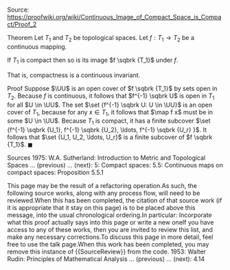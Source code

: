 # 

Source: https://proofwiki.org/wiki/Continuous_Image_of_Compact_Space_is_Compact/Proof_2

Theorem
Let $T_1$ and $T_2$ be topological spaces.
Let $f: T_1 \to T_2$ be a continuous mapping.

If $T_1$ is compact then so is its image $f \sqbrk {T_1}$ under $f$.

That is, compactness is a continuous invariant.


Proof
Suppose $\UU$ is an open cover of $f \sqbrk {T_1}$ by sets open in $T_2$.
Because $f$ is continuous, it follows that $f^{-1} \sqbrk U$ is open in $T_1$ for all $U \in \UU$.
The set $\set {f^{-1} \sqbrk U: U \in \UU}$ is an open cover of $T_1$, because for any $x \in T_1$, it follows that $\map f x$ must be in some $U \in \UU$.
Because $T_1$ is compact, it has a finite subcover $\set {f^{-1} \sqbrk {U_1}, f^{-1} \sqbrk {U_2}, \ldots, f^{-1} \sqbrk {U_r} }$.
It follows that $\set {U_1, U_2, \ldots, U_r}$ is a finite subcover of $f \sqbrk {T_1}$.
$\blacksquare$


Sources
1975: W.A. Sutherland: Introduction to Metric and Topological Spaces ... (previous) ... (next): $5$: Compact spaces: $5.5$: Continuous maps on compact spaces: Proposition $5.5.1$

This page may be the result of a refactoring operation.As such, the following source works, along with any process flow, will need to be reviewed.When this has been completed, the citation of that source work (if it is appropriate that it stay on this page) is to be placed above this message, into the usual chronological ordering.In particular: Incorporate what this proof actually says into this page or write a new oneIf you have access to any of these works, then you are invited to review this list, and make any necessary corrections.To discuss this page in more detail, feel free to use the talk page.When this work has been completed, you may remove this instance of {{SourceReview}} from the code.
1953: Walter Rudin: Principles of Mathematical Analysis ... (previous) ... (next): $4.14$




